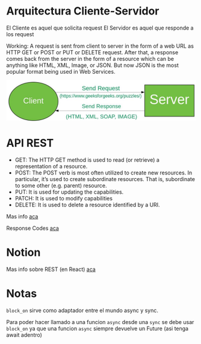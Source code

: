 # Arquitectura Cliente-Servidor

El Cliente es aquel que solicita request
El Servidor es aquel que responde a los request

Working: A request is sent from client to server in the form of a web URL as HTTP GET or POST or PUT or DELETE request. After that, a response comes back from the server in the form of a resource which can be anything like HTML, XML, Image, or JSON. But now JSON is the most popular format being used in Web Services.

![Cliente-Servidor](image.png)

# API REST

- GET: The HTTP GET method is used to read (or retrieve) a representation of a resource.
- POST: The POST verb is most often utilized to create new resources. In particular, it’s used to create subordinate resources. That is, subordinate to some other (e.g. parent) resource.
- PUT: It is used for updating the capabilities.
- PATCH: It is used to modify capabilities
- DELETE: It is used to delete a resource identified by a URI.

Mas info [aca](https://www.geeksforgeeks.org/rest-api-introduction/)

Response Codes [aca](https://httpstatusdogs.com/)

# Notion

Mas info sobre REST (en React) [aca](https://mis-notas.notion.site/REST-6fcee850bc4640148cdb148f85fe7936?pvs=4)

# Notas

`block_on` sirve como adaptador entre el mundo async y sync.

Para poder hacer llamado a una funcion `async` desde una `sync` se debe usar `block_on` ya que una funcion `async` siempre devuelve un Future (asi tenga await adentro)
